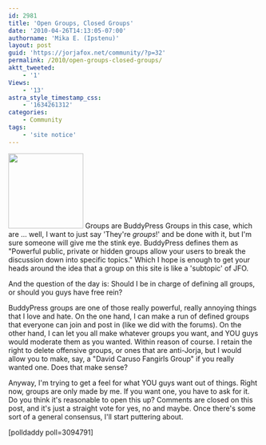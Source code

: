 ```yaml
---
id: 2981
title: 'Open Groups, Closed Groups'
date: '2010-04-26T14:13:05-07:00'
authorname: 'Mika E. (Ipstenu)'
layout: post
guid: 'https://jorjafox.net/community/?p=32'
permalink: /2010/open-groups-closed-groups/
aktt_tweeted:
    - '1'
Views:
    - '13'
astra_style_timestamp_css:
    - '1634261312'
categories:
    - Community
tags:
    - 'site notice'
---
```


<img src="//static.jorjafox.net/wordpress/2010/04/groups-100x100.jpg" alt="" width="150" height="150" class="alignleft size-thumbnail wp-image-33" /> Groups are BuddyPress Groups in this case, which are ... well, I want to just say 'They're <em>groups</em>!' and be done with it, but I'm sure someone will give me the stink eye.  BuddyPress defines them as "Powerful public, private or hidden groups allow your users to break the discussion down into specific topics."  Which I hope is enough to get your heads around the idea that a group on this site is like a 'subtopic' of JFO.

And the question of the day is: Should I be in charge of defining all groups, or should you guys have free rein?

BuddyPress groups are one of those really powerful, really annoying things that I love and hate.  On the one hand, I can make a run of defined groups that everyone can join and post in (like we did with the forums). On the other hand, I can let you all make whatever groups you want, and YOU guys would moderate them as you wanted. Within reason of course. I retain the right to delete offensive groups, or ones that are anti-Jorja, but I would allow you to make, say, a "David Caruso Fangirls Group" if you really wanted one.  Does that make sense?

Anyway, I'm trying to get a feel for what YOU guys want out of things.  Right now, groups are only made by me.  If you want one, you have to ask for it.  Do you think it's reasonable to open this up? Comments are closed on this post, and it's just a straight vote for yes, no and maybe.  Once there's some sort of a general consensus, I'll start puttering about.

[polldaddy poll=3094791]
